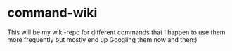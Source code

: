 # command-wiki
This will be my wiki-repo for different commands that I happen to use them more frequently but mostly end up Googling them now and then:)
